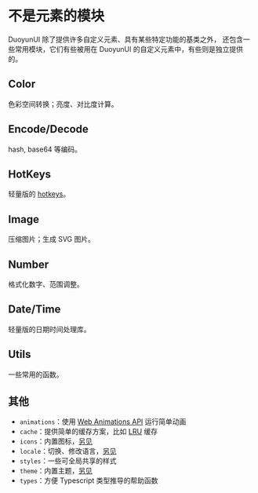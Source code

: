 # 不是元素的模块

DuoyunUI 除了提供许多自定义元素、具有某些特定功能的基类之外，
还包含一些常用模块，它们有些被用在 DuoyunUI 的自定义元素中，有些则是独立提供的。

## Color

色彩空间转换；亮度、对比度计算。

<gbp-api src="/src/lib/color.ts"></gbp-api>

## Encode/Decode

hash, base64 等编码。

<gbp-api src="/src/lib/encode.ts"></gbp-api>

## HotKeys

轻量版的 [hotkeys](https://github.com/greena13/react-hotkeys)。

<gbp-api src="/src/lib/hotkeys.ts"></gbp-api>

## Image

压缩图片；生成 SVG 图片。

<gbp-api src="/src/lib/image.ts"></gbp-api>

## Number

格式化数字、范围调整。

<gbp-api src="/src/lib/number.ts"></gbp-api>

## Date/Time

轻量版的日期时间处理库。

<gbp-api src="/src/lib/time.ts"></gbp-api>

## Utils

一些常用的函数。

<gbp-api src="/src/lib/utils.ts"></gbp-api>

## 其他

- `animations`：使用 [Web Animations API](https://developer.mozilla.org/en-US/docs/Web/API/Web_Animations_API) 运行简单动画
- `cache`：提供简单的缓存方案，比如 [LRU](<https://en.wikipedia.org/wiki/Cache_replacement_policies#Least_recently_used_(LRU)>) 缓存
- `icons`：内置图标，[另见](./03-customize.md#自定义图标)
- `locale`：切换、修改语言，[另见](./03-customize.md#自定义文本)
- `styles`：一些可全局共享的样式
- `theme`：内置主题，[另见](./03-customize.md#自定义主题)
- `types`：方便 Typescript 类型推导的帮助函数
